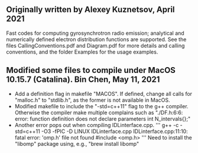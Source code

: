## Originally written by Alexey Kuznetsov, April 2021
Fast codes for computing gyrosynchrotron radio emission; analytical and numerically defined electron distribution functions are supported. See the files CallingConventions.pdf and Diagram.pdf for more details and calling conventions, and the folder Examples for the usage examples.

## Modified some files to compile under MacOS 10.15.7 (Catalina). Bin Chen, May 11, 2021
* Add a definition flag in makefile "MACOS". If defined, change all calls for "malloc.h" to "stdlib.h", as the former is not available in MacOS.
* Modified makefile to include the "-std=c++11" flag to the g++ compiler. Otherwise the compiler make multiple complains such as "./DF.h:6:6: error: function definition does not declare parameters
 int N_intervals{};"
* Another error pops out when compiling IDLinterface.cpp.
'''
g++ -c -std=c++11 -O3 -fPIC -D LINUX IDLinterface.cpp
IDLinterface.cpp:11:10: fatal error: 'omp.h' file not found
#include <omp.h>
'''
Need to install the "libomp" package using, e.g., "brew install libomp"
